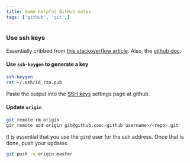 ```yaml
---
title: Some helpful GitHub notes
tags: ['github', 'git',]
---
```

### Use ssh keys

Essentially cribbed from [this stackoverflow
article](http://stackoverflow.com/a/24572857).
Also, the [github doc](https://help.github.com/articles/generating-ssh-keys/).

#### Use `ssh-keygen` to generate a key

```bash
ssh-keygen
cat ~/.ssh/id_rsa.pub
```

Paste the output into the [SSH keys](https://github.com/settings/ssh) 
settings page at github.

#### Update `origin`

```bash
git remote rm origin
gir remote add origin git@github.com:<github username>/<repo>.git
```

It is essential that you use the `git@` user for the ssh address.
Once that is done, push your updates.

```bash
git push -u origin master
```
